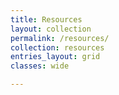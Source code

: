 ```yaml
---
title: Resources
layout: collection
permalink: /resources/
collection: resources
entries_layout: grid
classes: wide

---
```



